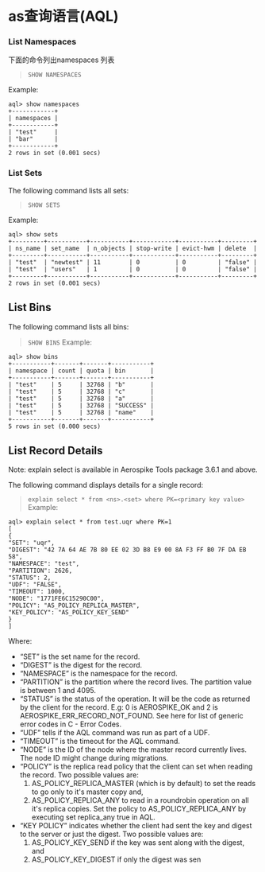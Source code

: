 # as查询语言(AQL)

### List Namespaces

下面的命令列出namespaces 列表
>```SHOW NAMESPACES```

Example:
```
aql> show namespaces
+------------+
| namespaces |
+------------+
| "test"     |
| "bar"      |
+------------+
2 rows in set (0.001 secs)
```

### List Sets

The following command lists all sets:

>```SHOW SETS```

Example:
```
aql> show sets
+---------+-----------+-----------+------------+-----------+---------+
| ns_name | set_name  | n_objects | stop-write | evict-hwm | delete  |
+---------+-----------+-----------+------------+-----------+---------+
| "test"  | "newtest" | 11        | 0          | 0         | "false" |
| "test"  | "users"   | 1         | 0          | 0         | "false" |
+---------+-----------+-----------+------------+-----------+---------+
2 rows in set (0.001 secs)
```


## List Bins
The following command lists all bins:

>```SHOW BINS```
Example:

```
aql> show bins
+-----------+-------+-------+-----------+
| namespace | count | quota | bin       |
+-----------+-------+-------+-----------+
| "test"    | 5     | 32768 | "b"       |
| "test"    | 5     | 32768 | "c"       |
| "test"    | 5     | 32768 | "a"       |
| "test"    | 5     | 32768 | "SUCCESS" |
| "test"    | 5     | 32768 | "name"    |
+-----------+-------+-------+-----------+
5 rows in set (0.000 secs)
```
## List Record Details
Note: explain select is available in Aerospike Tools package 3.6.1 and above.

The following command displays details for a single record:

>```explain select * from <ns>.<set> where PK=<primary key value>```
Example:

```
aql> explain select * from test.uqr where PK=1
[
{
"SET": "uqr",
"DIGEST": "42 7A 64 AE 7B 80 EE 02 3D B8 E9 00 8A F3 FF B0 7F DA EB 58",
"NAMESPACE": "test",
"PARTITION": 2626,
"STATUS": 2,
"UDF": "FALSE",
"TIMEOUT": 1000,
"NODE": "1771FE6C15290C00",
"POLICY": "AS_POLICY_REPLICA_MASTER",
"KEY_POLICY": "AS_POLICY_KEY_SEND"
}
]
```



Where:

* “SET” is the set name for the record.
* “DIGEST” is the digest for the record.
* “NAMESPACE” is the namespace for the record.
* “PARTITION” is the partition where the record lives. The partition value is between 1 and 4095.
* “STATUS” is the status of the operation. It will be the code as returned by the client for the record. E.g: 0 is AEROSPIKE_OK and 2 is AEROSPIKE_ERR_RECORD_NOT_FOUND. See here for list of generic error codes in C - Error Codes.
* “UDF” tells if the AQL command was run as part of a UDF.
* “TIMEOUT” is the timeout for the AQL command.
* “NODE” is the ID of the node where the master record currently lives. The node ID might change during migrations.
* “POLICY” is the replica read policy that the client can set when reading the record. Two possible values are:
    1) AS_POLICY_REPLICA_MASTER (which is by default) to set the reads to go only to it's master copy and, 
    2) AS_POLICY_REPLICA_ANY to read in a roundrobin operation on all it's replica copies. Set the policy to AS_POLICY_REPLICA_ANY by executing set replica_any true in AQL.
* “KEY POLICY” indicates whether the client had sent the key and digest to the server or just the digest. Two possible values are:
    1) AS_POLICY_KEY_SEND if the key was sent along with the digest, and
    2) AS_POLICY_KEY_DIGEST if only the digest was sen